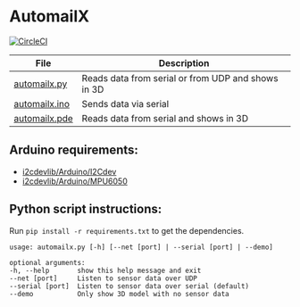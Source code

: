 # AutomailX
[![CircleCI](https://circleci.com/gh/rodrigost23/automailx.svg?style=shield)](https://circleci.com/gh/rodrigost23/automailx)

| File                             | Description                                        |
|----------------------------------|----------------------------------------------------|
| [automailx.py](automailx.py)     | Reads data from serial or from UDP and shows in 3D |
| [automailx.ino](automailx.ino)   | Sends data via serial                              |
| [automailx.pde](automailx.pde)   | Reads data from serial and shows in 3D             |

## Arduino requirements:
* [i2cdevlib/Arduino/I2Cdev](https://github.com/jrowberg/i2cdevlib/tree/6dd5e46eb66539ac3be3f8f8e1b06c7b0373f3cc/Arduino/I2Cdev)
* [i2cdevlib/Arduino/MPU6050](https://github.com/jrowberg/i2cdevlib/tree/6dd5e46eb66539ac3be3f8f8e1b06c7b0373f3cc/Arduino/MPU6050)

## Python script instructions:
Run `pip install -r requirements.txt` to get the dependencies.

    usage: automailx.py [-h] [--net [port] | --serial [port] | --demo]

    optional arguments:
    -h, --help       show this help message and exit
    --net [port]     Listen to sensor data over UDP
    --serial [port]  Listen to sensor data over serial (default)
    --demo           Only show 3D model with no sensor data
